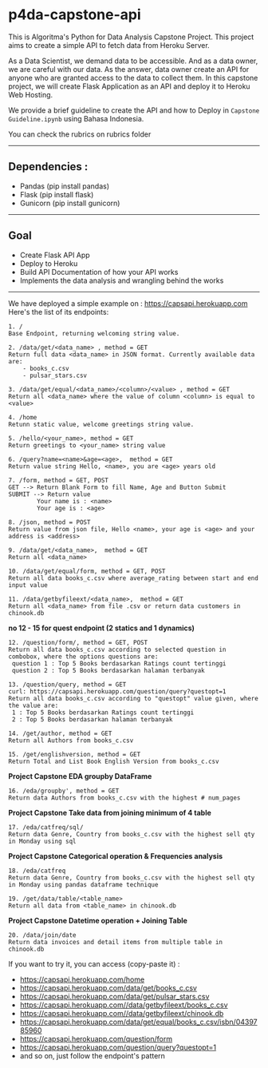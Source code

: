 # p4da-capstone-api
This is Algoritma's Python for Data Analysis Capstone Project. This project aims to create a simple API to fetch data from Heroku Server. 

As a Data Scientist, we demand data to be accessible. And as a data owner, we are careful with our data. As the answer, data owner create an API for anyone who are granted access to the data to collect them. In this capstone project, we will create Flask Application as an API and deploy it to Heroku Web Hosting. 

We provide a brief guideline to create the API and how to Deploy in `Capstone Guideline.ipynb` using Bahasa Indonesia. 

You can check the rubrics on rubrics folder
___
## Dependencies : 
- Pandas    (pip install pandas)
- Flask     (pip install flask)
- Gunicorn  (pip install gunicorn)
___
## Goal 
- Create Flask API App
- Deploy to Heroku
- Build API Documentation of how your API works
- Implements the data analysis and wrangling behind the works

___
We have deployed a simple example on : https://capsapi.herokuapp.com
Here's the list of its endpoints: 
```
1. /
Base Endpoint, returning welcoming string value. 

2. /data/get/<data_name> , method = GET
Return full data <data_name> in JSON format. Currently available data are:
    - books_c.csv
    - pulsar_stars.csv 
    
3. /data/get/equal/<data_name>/<column>/<value> , method = GET
Return all <data_name> where the value of column <column> is equal to <value>

4. /home
Retunn static value, welcome greetings string value.

5. /hello/<your_name>, method = GET
Return greetings to <your_name> string value

6. /query?name=<name>&age=<age>,  method = GET
Return value string Hello, <name>, you are <age> years old

7. /form, method = GET, POST
GET --> Return Blank Form to fill Name, Age and Button Submit
SUBMIT --> Return value 
        Your name is : <name>
        Your age is : <age>

8. /json, method = POST
Return value from json file, Hello <name>, your age is <age> and your address is <address>

9. /data/get/<data_name>,  method = GET
Return all <data_name>

10. /data/get/equal/form, method = GET, POST
Return all data books_c.csv where average_rating between start and end input value 

11. /data/getbyfileext/<data_name>,  method = GET
Return all <data_name> from file .csv or return data customers in chinook.db
```

**no 12 - 15 for quest endpoint (2 statics and 1 dynamics)**
```
12. /question/form/, method = GET, POST
Return all data books_c.csv according to selected question in combobox, where the options questions are:
 question 1 : Top 5 Books berdasarkan Ratings count tertinggi
 question 2 : Top 5 Books berdasarkan halaman terbanyak

13. /question/query, method = GET
curl: https://capsapi.herokuapp.com/question/query?questopt=1
Return all data books_c.csv according to "questopt" value given, where the value are:
 1 : Top 5 Books berdasarkan Ratings count tertinggi
 2 : Top 5 Books berdasarkan halaman terbanyak

14. /get/author, method = GET
Return all Authors from books_c.csv

15. /get/englishversion, method = GET
Return Total and List Book English Version from books_c.csv
```

**Project Capstone EDA groupby DataFrame**
```
16. /eda/groupby', method = GET
Return data Authors from books_c.csv with the highest # num_pages
```

**Project Capstone Take data from joining minimum of 4 table**
```
17. /eda/catfreq/sql/
Return data Genre, Country from books_c.csv with the highest sell qty in Monday using sql
```

**Project Capstone Categorical operation & Frequencies analysis**
```
18. /eda/catfreq
Return data Genre, Country from books_c.csv with the highest sell qty in Monday using pandas dataframe technique

19. /get/data/table/<table_name>
Return all data from <table_name> in chinook.db
```

**Project Capstone Datetime operation + Joining Table**
```
20. /data/join/date
Return data invoices and detail items from multiple table in chinook.db

```

If you want to try it, you can access (copy-paste it) : 
- https://capsapi.herokuapp.com/home
- https://capsapi.herokuapp.com/data/get/books_c.csv
- https://capsapi.herokuapp.com/data/get/pulsar_stars.csv
- https://capsapi.herokuapp.com//data/getbyfileext/books_c.csv
- https://capsapi.herokuapp.com//data/getbyfileext/chinook.db
- https://capsapi.herokuapp.com/data/get/equal/books_c.csv/isbn/0439785960
- https://capsapi.herokuapp.com/question/form
- https://capsapi.herokuapp.com/question/query?questopt=1
- and so on, just follow the endpoint's pattern
